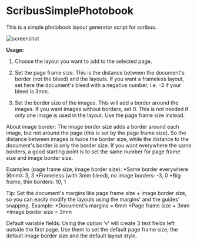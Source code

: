 # ScribusSimplePhotobook
This is a simple photobook layout generator script for scribus.


![screenshot](https://raw.githubusercontent.com/sonejostudios/ScribusSimplePhotobook/master/simple_photobook.png "Layout Example")


__Usage:__
1. Choose the layout you want to add to the selected page.

2. Set the page frame size.
    This is the distance between the document's border (not the bleed)
    and the layouts.
    If you want a frameless layout, set here the document's bleed
    with a negative number, i.e. -3 if your bleed is 3mm.

3. Set the border size of the images.
    This will add a border around the images.
    If you want images without borders, set 0.
    This is not needed if only one image is used in the layout.
    Use the page frame size instead.

About image border:
The image border size adds a border around each image, 
but not around the page (this is set by the page frame size).
So the distance between images is twice the border size,
while the distance to the document's border is only the border size.
If you want everywhere the same borders, a good starting point
is to set the same number for page frame size and image border size.

Examples (page frame size, image border size):
*Same border everywhere (6mm): 3, 3
*Frameless (with 3mm bleed), no image borders: -3, 0
*Big frame, thin borders: 10, 1

Tip:
Set the document's margins like page frame size + image border size,
so you can easily modify the layouts using the margins' and the guides' snapping.
Example: 
*Document's margins = 6mm
*Page frame size = 3mm
*Image border size = 3mm

Default variable fields:
Using the option 'v' will create 3 text fields left outside the first page.
Use them to set the default page frame size, the default image border size
and the default layout style.
